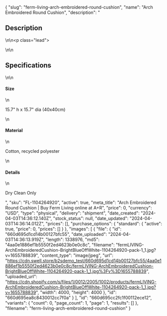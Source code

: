 {
  "slug": "ferm-living-arch-embroidered-round-cushion",
  "name": "Arch Embroidered Round Cushion",
  "description": "<h2>Description</h2>\n<!-- split -->\n<p class=\"lead\"> </p>\n<!-- split -->\n<h2>Specifications</h2>\n<!-- split -->\n<h4>Size</h4>\n<p>15.7\" h x 15.7\" dia (40x40cm)</p>\n<h4>Material</h4>\n<p>Cotton, recycled polyester</p>\n<h4>Details</h4>\n<p>Dry Clean Only</p>",
  "sku": "FL-1104264920",
  "active": true,
  "meta_title": "Arch Embroidered Round Cushion | Buy Ferm Living online at A+R",
  "price": 0,
  "currency": "USD",
  "type": "physical",
  "delivery": "shipment",
  "date_created": "2024-04-03T14:36:12.140Z",
  "stock_status": null,
  "date_updated": "2024-04-03T14:36:14.012Z",
  "prices": [],
  "purchase_options": {
    "standard": {
      "active": true,
      "price": 0,
      "prices": []
    }
  },
  "images": [
    {
      "file": {
        "id": "660d695d1cd14b00127bfc55",
        "date_uploaded": "2024-04-03T14:36:13.919Z",
        "length": 1338976,
        "md5": "4aa0e1886ef1b5550f2ed4623b0e0c8c",
        "filename": "fermLIVING-ArchEmbroideredCushion-BrightBlueOffWhite-1104264920-pack-1_1.jpg?v=1655788839",
        "content_type": "image/jpeg",
        "url": "https://cdn.swell.store/b2sdemo_test/660d695d1cd14b00127bfc55/4aa0e1886ef1b5550f2ed4623b0e0c8c/fermLIVING-ArchEmbroideredCushion-BrightBlueOffWhite-1104264920-pack-1_1.jpg%3Fv%3D1655788839",
        "uploaded_url": "https://cdn.shopify.com/s/files/1/0012/2005/1002/products/fermLIVING-ArchEmbroideredCushion-BrightBlueOffWhite-1104264920-pack-1_1.jpg?v=1655788839",
        "width": 4000,
        "height": 4000
      },
      "id": "660d695ea8c8430012cc7f0a"
    }
  ],
  "id": "660d695cc2fc1f00112ece12",
  "variants": {
    "count": 0,
    "page_count": 1,
    "page": 1,
    "results": []
  },
  "filename": "ferm-living-arch-embroidered-round-cushion"
}